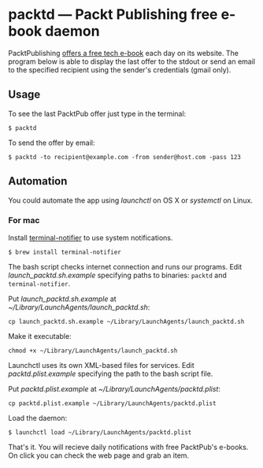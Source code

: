 # packtd — Packt Publishing free e-book daemon 

PacktPublishing [offers a free tech e-book](https://www.packtpub.com/packt/offers/free-learning) each day on its website. The program below is able to display the last offer to the stdout or send an email to the specified recipient using the sender's credentials (gmail only).

## Usage

To see the last PacktPub offer just type in the terminal: 
```
$ packtd
```

To send the offer by email:

```
$ packtd -to recipient@example.com -from sender@host.com -pass 123
```

## Automation

You could automate the app using *launchctl* on OS X or *systemctl* on Linux.

### For mac

Install [terminal-notifier](https://github.com/julienXX/terminal-notifier/blob/master/README.markdown) to use system notifications.
```
$ brew install terminal-notifier
```

The bash script checks internet connection and runs our programs. Edit *launch_packtd.sh.example* specifying paths to binaries: `packtd` and `terminal-notifier`.

Put *launch_packtd.sh.example* at *~/Library/LaunchAgents/launch_packtd.sh*:
```
cp launch_packtd.sh.example ~/Library/LaunchAgents/launch_packtd.sh
```

Make it executable:
```
chmod +x ~/Library/LaunchAgents/launch_packtd.sh
``` 

Launchctl uses its own XML-based files for services. Edit *packtd.plist.example* specifying the path to the bash script file. 

Put *packtd.plist.example* at *~/Library/LaunchAgents/packtd.plist*:
```
cp packtd.plist.example ~/Library/LaunchAgents/packtd.plist
```

Load the daemon:
```
$ launchctl load ~/Library/LaunchAgents/packtd.plist
```

That's it. You will recieve daily notifications with free PacktPub's e-books. On click you can check the web page and grab an item.